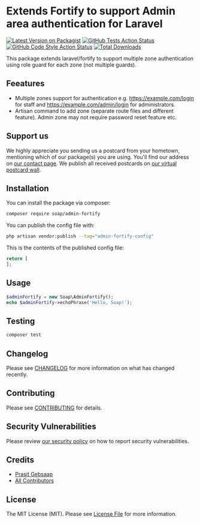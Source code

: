 # Extends Fortify to support Admin area authentication for Laravel

[![Latest Version on Packagist](https://img.shields.io/packagist/v/soap/admin-fortify.svg?style=flat-square)](https://packagist.org/packages/soap/admin-fortify)
[![GitHub Tests Action Status](https://img.shields.io/github/actions/workflow/status/soap/admin-fortify/run-tests.yml?branch=main&label=tests&style=flat-square)](https://github.com/soap/admin-fortify/actions?query=workflow%3Arun-tests+branch%3Amain)
[![GitHub Code Style Action Status](https://img.shields.io/github/actions/workflow/status/soap/admin-fortify/fix-php-code-style-issues.yml?branch=main&label=code%20style&style=flat-square)](https://github.com/soap/admin-fortify/actions?query=workflow%3A"Fix+PHP+code+style+issues"+branch%3Amain)
[![Total Downloads](https://img.shields.io/packagist/dt/soap/admin-fortify.svg?style=flat-square)](https://packagist.org/packages/soap/admin-fortify)

This package extends laravel/fortify to support multiple zone authentication using role guard for each zone (not multiple guards).

## Feeatures
- Multiple zones support for authentication e.g. https://example.com/login for staff and https://example.com/admin/login for administrators.
- Artisan command to add zone (separate route files and different feature). Admin zone may not require password reset feature etc.

## Support us

We highly appreciate you sending us a postcard from your hometown, mentioning which of our package(s) you are using. You'll find our address on [our contact page](https://spatie.be/about-us). We publish all received postcards on [our virtual postcard wall](https://spatie.be/open-source/postcards).

## Installation

You can install the package via composer:

```bash
composer require soap/admin-fortify
```

You can publish the config file with:

```bash
php artisan vendor:publish --tag="admin-fortify-config"
```

This is the contents of the published config file:

```php
return [
];
```

## Usage

```php
$adminFortify = new Soap\AdminFortify();
echo $adminFortify->echoPhrase('Hello, Soap!');
```

## Testing

```bash
composer test
```

## Changelog

Please see [CHANGELOG](CHANGELOG.md) for more information on what has changed recently.

## Contributing

Please see [CONTRIBUTING](CONTRIBUTING.md) for details.

## Security Vulnerabilities

Please review [our security policy](../../security/policy) on how to report security vulnerabilities.

## Credits

- [Prasit Gebsaap](https://github.com/soap)
- [All Contributors](../../contributors)

## License

The MIT License (MIT). Please see [License File](LICENSE.md) for more information.
